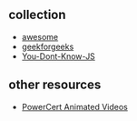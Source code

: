 


## collection
+ [awesome](https://link.zhihu.com/?target=https%3A//github.com/sindresorhus/awesome)
+ [geekforgeeks](https://www.geeksforgeeks.org/)
+ [You-Dont-Know-JS](https://github.com/getify/You-Dont-Know-JS)




## other resources
+ [PowerCert Animated Videos](https://www.youtube.com/c/PowerCertAnimatedVideos)